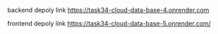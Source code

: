 backend depoly link https://task34-cloud-data-base-4.onrender.com

frontend depoly link https://task34-cloud-data-base-5.onrender.com/

